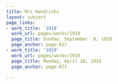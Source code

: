 ```yaml
---
title: Mrs Hendricks
layout: subject
page_links:
- work_title: '1918'
  work_url: pages/works/1918
  page_title: Sunday, September  8, 1918
  page_anchor: page-627
- work_title: '1919'
  work_url: pages/works/1919
  page_title: Monday, April 28, 1919
  page_anchor: page-871

---
```


